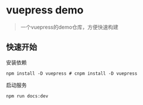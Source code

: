 # vuepress demo

> 一个vuepress的demo仓库，方便快速构建

## 快速开始

安装依赖

```
npm install -D vuepress # cnpm install -D vuepress
```

启动服务


```
npm run docs:dev
```


